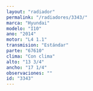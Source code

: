 ```yaml
---
layout: "radiador"
permalink: "/radiadores/3343/"
marca: "Hyundai"
modelo: "I10"
ano: "2014"
motor: "L4 1.1"
transmision: "Estándar"
parte: "67610"
clima: "Con clima"
alto: "13 3/4"
ancho: "17 1/4"
observaciones: ""
id: "3343"
---
```


